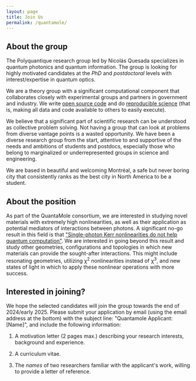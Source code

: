 ```yaml
---
layout: page
title: Join Us
permalink: /quantamole/
---
```


## About the group

The Polyquantique research group led by Nicolás Quesada specializes in quantum photonics and quantum information. The group is looking for highly motivated candidates at the *PhD* and *postdoctoral* levels with interest/expertise in quantum optics.

We are a theory group with a significant computational component that collaborates closely with experimental groups and partners in government and industry. We write [open source code](https://open-science-training-handbook.gitbook.io/book/open-science-basics/open-research-software-and-open-source) and do [reproducible science](https://blogs.egu.eu/divisions/gd/2018/09/19/reproducible-computational-science/) (that is, making all data and code available to others to easily execute).  

We believe that a significant part of scientific research can be understood as collective problem solving. Not having a group that can look at problems from diverse vantage points is a wasted opportunity. We have been a diverse research group from the start, attentive to and supportive of the needs and ambitions of students and postdocs, especially those who belong to marginalized or underrepresented groups in science and engineering. 

We are based in beautiful and welcoming Montréal, a safe but never boring city that consistently ranks as the best city in North America to be a student.

## About the position

As part of the QuantaMole consortium, we are interested in studying novel materials with extremely high nonlinearities, as well as their application as potential mediators of interactions between photons. A significant no-go result in this field is 
that ["Single-photon Kerr nonlinearities do not help quantum computation"](https://journals.aps.org/pra/abstract/10.1103/PhysRevA.73.062305). We are interested in going beyond this result and study other geometries, configurations and topologies in which new materials can provide the sought-after interactions. This might include resonating geometries, utilizing χ<sup>2</sup> nonlinearities instead of χ<sup>3</sup>, and new states of light in which to apply these nonlinear operations with more success.

## Interested in joining?

We hope the selected candidates will join the group towards the end of 2024/early 2025. Please submit your application by email (using the email address at the bottom) with the subject line: "Quantamole Applicant: [Name]", and include the following information:

1. A motivation letter (2 pages max.) describing your research interests, background and experience. 

2. A curriculum vitae.

3. The *names* of two researchers familiar with the applicant's work, willing to provide a letter of reference.
